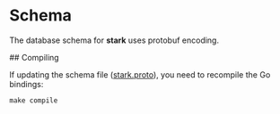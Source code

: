 # Schema

The database schema for **stark** uses protobuf encoding.

## Compiling

If updating the schema file ([stark.proto](./protobuf/stark.proto)), you need to recompile the Go bindings:

```
make compile
```
